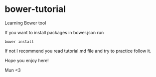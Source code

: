 # bower-tutorial
Learning Bower tool

If you want to install packages in bower.json run

`bower install`

If not I recommend you read tutorial.md file and try to practice follow it.

Hope you enjoy here!

Mun <3

